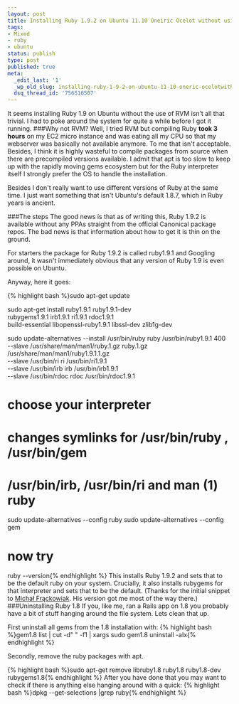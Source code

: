 ```yaml
---
layout: post
title: Installing Ruby 1.9.2 on Ubuntu 11.10 Oneiric Ocelot without using RVM
tags:
- Mixed
- ruby
- ubuntu
status: publish
type: post
published: true
meta:
  _edit_last: '1'
  _wp_old_slug: installing-ruby-1-9-2-on-ubuntu-11-10-oneric-ocelotwithout-using-rvm
  dsq_thread_id: '756516507'
---
```

It seems installing Ruby 1.9 on Ubuntu without the use of RVM isn’t all that trivial. I had to poke around the system for quite a while before I got it running.
###Why not RVM?
Well, I tried RVM but compiling Ruby <strong>took 3 hours</strong> on my EC2 micro instance and was eating all my CPU so that my webserver was basically not available anymore. To me that isn't acceptable. Besides, I think it is highly wasteful to compile packages from source when there are precompiled versions available. I admit that apt is too slow to keep up with the rapidly moving gems ecosystem but for the Ruby interpreter itself I strongly prefer the OS to handle the installation.

Besides I don't really want to use different versions of Ruby at the same time. I just want something that isn't Ubuntu's default 1.8.7, which in Ruby years is ancient.

###The steps
The good news is that as of writing this, Ruby 1.9.2 is available without any PPAs straight from the official Canonical package repos. The bad news is that information about how to get it is thin on the ground.

For starters the package for Ruby 1.9.2 is called ruby1.9.1 and Googling around, it wasn't immediately obvious that any version of Ruby 1.9 is even possible on Ubuntu.

Anyway, here it goes:

{% highlight bash %}sudo apt-get update

sudo apt-get install ruby1.9.1 ruby1.9.1-dev \
  rubygems1.9.1 irb1.9.1 ri1.9.1 rdoc1.9.1 \
  build-essential libopenssl-ruby1.9.1 libssl-dev zlib1g-dev

sudo update-alternatives --install /usr/bin/ruby ruby /usr/bin/ruby1.9.1 400 \
         --slave   /usr/share/man/man1/ruby.1.gz ruby.1.gz \
                        /usr/share/man/man1/ruby1.9.1.1.gz \
        --slave   /usr/bin/ri ri /usr/bin/ri1.9.1 \
        --slave   /usr/bin/irb irb /usr/bin/irb1.9.1 \
        --slave   /usr/bin/rdoc rdoc /usr/bin/rdoc1.9.1

# choose your interpreter
# changes symlinks for /usr/bin/ruby , /usr/bin/gem
# /usr/bin/irb, /usr/bin/ri and man (1) ruby
sudo update-alternatives --config ruby
sudo update-alternatives --config gem

# now try
ruby --version{% endhighlight %}
This installs Ruby 1.9.2 and sets that to be the default ruby on your system. Crucially, it also installs rubygems for that interpreter and sets that to be the default. (Thanks for the initial snippet to <a href="http://michalf.me/blog:make-ruby-1-9-default-on-ubuntu-9-10-karmic-koala">Michał Frąckowiak</a>. His version got me most of the way there.)
###Uninstalling Ruby 1.8
If you, like me, ran a Rails app on 1.8 you probably have a bit of stuff hanging around the file system. Lets clean that up.

First uninstall all gems from the 1.8 installation with:
{% highlight bash %}gem1.8 list | cut -d" " -f1 | xargs sudo gem1.8 uninstall -aIx{% endhighlight %}

Secondly, remove the ruby packages with apt.

{% highlight bash %}sudo apt-get remove libruby1.8 ruby1.8 ruby1.8-dev rubygems1.8{% endhighlight %}
After you have done that you may want to check if there is anything else hanging around with a quick:
{% highlight bash %}dpkg --get-selections |grep ruby{% endhighlight %}
